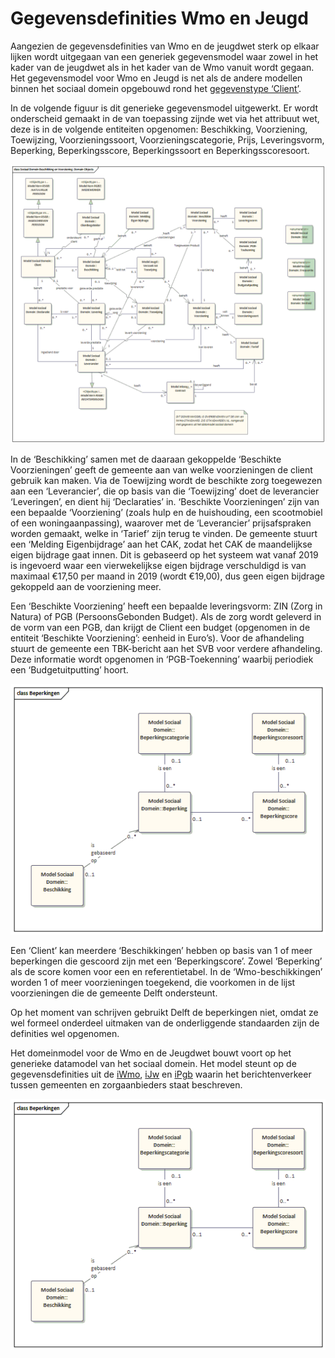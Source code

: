 # Gegevensdefinities Wmo en Jeugd

Aangezien de gegevensdefinities van Wmo en de jeugdwet sterk op elkaar lijken wordt uitgegaan van een generiek gegevensmodel waar zowel in het kader van de jeugdwet als in het kader van de Wmo vanuit wordt gegaan. Het gegevensmodel voor Wmo en Jeugd is net als de andere modellen binnen het sociaal domein opgebouwd rond het [gegevenstype ‘Client’](socdomeingeneriek.md).

In de volgende figuur is dit generieke gegevensmodel uitgewerkt. Er wordt onderscheid gemaakt in de van toepassing zijnde wet via het attribuut wet, deze is in de volgende entiteiten opgenomen: Beschikking, Voorziening, Toewijzing, Voorzieningssoort, Voorzieningscategorie, Prijs, Leveringsvorm, Beperking, Beperkingsscore, Beperkingssoort en Beperkingsscoresoort.

![Beschikkingenen voorzieningen Wmo en Jeugd][sociaalBeschikkingenEnVoorzieningen]

In de ‘Beschikking’ samen met de daaraan gekoppelde ‘Beschikte Voorzieningen’ geeft de gemeente aan van welke voorzieningen de client gebruik kan maken. Via de Toewijzing wordt de beschikte zorg toegewezen aan een ‘Leverancier’, die op basis van die ‘Toewijzing’ doet de leverancier ‘Leveringen’, en dient hij ‘Declaraties’ in. ‘Beschikte Voorzieningen’ zijn van een bepaalde ‘Voorziening’ (zoals hulp en de huishouding, een scootmobiel of een woningaanpassing), waarover met de ‘Leverancier’ prijsafspraken worden gemaakt, welke in ‘Tarief’ zijn terug te vinden.
De gemeente stuurt een ‘Melding Eigenbijdrage’ aan het CAK, zodat het CAK de maandelijkse eigen bijdrage gaat innen. Dit is gebaseerd op het systeem wat vanaf 2019 is ingevoerd waar een vierwekelijkse eigen bijdrage verschuldigd is van maximaal €17,50 per maand in 2019 (wordt €19,00), dus geen eigen bijdrage gekoppeld aan de voorziening meer. 

Een ‘Beschikte Voorziening’ heeft een bepaalde leveringsvorm: ZIN (Zorg in Natura) of PGB (PersoonsGebonden Budget). Als de zorg wordt geleverd in de vorm van een PGB, dan krijgt de Client een budget (opgenomen in de entiteit ‘Beschikte Voorziening’: eenheid in Euro’s). Voor de afhandeling stuurt de gemeente een TBK-bericht aan het SVB voor verdere afhandeling. Deze informatie wordt opgenomen in ‘PGB-Toekenning’ waarbij periodiek een ‘Budgetuitputting’ hoort.

![Beperkingen bij Wmo en Jeugd][sociaalBeperkingen]

Een ‘Client’ kan meerdere ‘Beschikkingen’ hebben op basis van 1 of meer beperkingen die gescoord zijn met een ‘Beperkingscore’. Zowel ‘Beperking’ als de score komen voor een en referentietabel. In de ‘Wmo-beschikkingen’ worden 1 of meer voorzieningen toegekend, die voorkomen in de lijst voorzieningen die de gemeente Delft ondersteunt.

Op het moment van schrijven gebruikt Delft de beperkingen niet, omdat ze wel formeel onderdeel uitmaken van de onderliggende standaarden zijn de definities wel opgenomen.

Het domeinmodel voor de Wmo en de Jeugdwet bouwt voort op het generieke datamodel van het sociaal domein. Het model steunt op de gegevensdefinities uit de [iWmo](https://istandaarden.nl/istandaarden/iwmo), [iJw](https://istandaarden.nl/istandaarden/ijw) en [iPgb](https://istandaarden.nl/istandaarden/ipgb)  waarin het berichtenverkeer tussen gemeenten en zorgaanbieders staat beschreven.

![Beperkingen bij Wmo en Jeugd][sociaalBeperkingen]

[sociaalBeperkingen]: image/EAID_9B278A50_862A_4085_B362_C41392101916.gif "Beperkingen bij Wmo en Jeugd"
[sociaalBeperkingen]: image/EAID_9B278A50_862A_4085_B362_C41392101916.gif "Beperkingen bij Wmo en Jeugd"
[sociaalBeschikkingenEnVoorzieningen]: image/EAID_5AE29494_3572_4924_B2B8_3206E55D71BB.gif "Beschikkingenen voorzieningen Wmo en Jeugd"